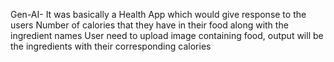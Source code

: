 Gen-AI- It was basically a Health App which would give response to the users Number of calories that they have in their food along with the ingredient names
User need to upload image containing food, output will be the ingredients with their corresponding calories

